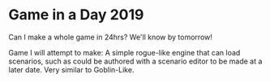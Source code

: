# Game in a Day 2019

Can I make a whole game in 24hrs? We'll know by tomorrow!

Game I will attempt to make:
A simple rogue-like engine that can load scenarios, such as could be authored with a scenario editor to be made at a later date. Very similar to Goblin-Like.
